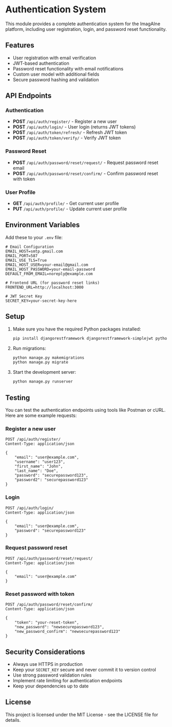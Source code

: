 # Authentication System

This module provides a complete authentication system for the ImagAIne platform, including user registration, login, and password reset functionality.

## Features

- User registration with email verification
- JWT-based authentication
- Password reset functionality with email notifications
- Custom user model with additional fields
- Secure password hashing and validation

## API Endpoints

### Authentication

- **POST** `/api/auth/register/` - Register a new user
- **POST** `/api/auth/login/` - User login (returns JWT tokens)
- **POST** `/api/auth/token/refresh/` - Refresh JWT token
- **POST** `/api/auth/token/verify/` - Verify JWT token

### Password Reset

- **POST** `/api/auth/password/reset/request/` - Request password reset email
- **POST** `/api/auth/password/reset/confirm/` - Confirm password reset with token

### User Profile

- **GET** `/api/auth/profile/` - Get current user profile
- **PUT** `/api/auth/profile/` - Update current user profile

## Environment Variables

Add these to your `.env` file:

```
# Email Configuration
EMAIL_HOST=smtp.gmail.com
EMAIL_PORT=587
EMAIL_USE_TLS=True
EMAIL_HOST_USER=your-email@gmail.com
EMAIL_HOST_PASSWORD=your-email-password
DEFAULT_FROM_EMAIL=noreply@example.com

# Frontend URL (for password reset links)
FRONTEND_URL=http://localhost:3000

# JWT Secret Key
SECRET_KEY=your-secret-key-here
```

## Setup

1. Make sure you have the required Python packages installed:
   ```bash
   pip install djangorestframework djangorestframework-simplejwt python-decouple
   ```

2. Run migrations:
   ```bash
   python manage.py makemigrations
   python manage.py migrate
   ```

3. Start the development server:
   ```bash
   python manage.py runserver
   ```

## Testing

You can test the authentication endpoints using tools like Postman or cURL. Here are some example requests:

### Register a new user
```http
POST /api/auth/register/
Content-Type: application/json

{
    "email": "user@example.com",
    "username": "user123",
    "first_name": "John",
    "last_name": "Doe",
    "password": "securepassword123",
    "password2": "securepassword123"
}
```

### Login
```http
POST /api/auth/login/
Content-Type: application/json

{
    "email": "user@example.com",
    "password": "securepassword123"
}
```

### Request password reset
```http
POST /api/auth/password/reset/request/
Content-Type: application/json

{
    "email": "user@example.com"
}
```

### Reset password with token
```http
POST /api/auth/password/reset/confirm/
Content-Type: application/json

{
    "token": "your-reset-token",
    "new_password": "newsecurepassword123",
    "new_password_confirm": "newsecurepassword123"
}
```

## Security Considerations

- Always use HTTPS in production
- Keep your `SECRET_KEY` secure and never commit it to version control
- Use strong password validation rules
- Implement rate limiting for authentication endpoints
- Keep your dependencies up to date

## License

This project is licensed under the MIT License - see the LICENSE file for details.
